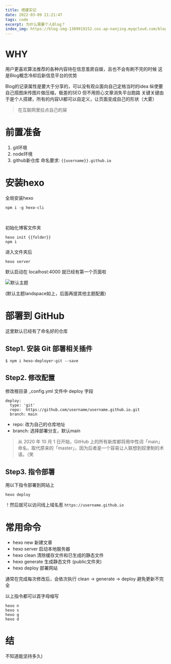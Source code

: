 ```yaml
---
title: 搭建实记
date: 2022-03-09 21:21:47
tags: code
excerpt: 为什么需要个人Blog？
index_img: https://blog-img-1309919152.cos.ap-nanjing.myqcloud.com/blog1-%E6%90%AD%E5%BB%BA%E5%AE%9E%E8%AE%B0/hexo%E9%BB%98%E8%AE%A4%E4%B8%BB%E9%A2%98.png?imageMogr2/format/webp
---
```

# WHY
用户更喜欢算法推荐的各种内容待在信息茧房自娱，且也不会有刷不完的时候
这是Blog概念冷却后新信息平台的优势

Blog的记录属性是要大于分享的，可以没有观众面向自己定格当时的idea
纵使要自己搭图床传图片做压缩，极差的SEO
但不用担心文章消失平台跑路
关键关键由于是个人搭建，所有的内容UI都可以自定义，让页面变成自己的形状（大雾）
> 在互联网里拉点自己的屎

# 前置准备
1. git环境
2. node环境
3. github新仓库
命名要求:  `{{username}}.github.io`

# 安装hexo
全局安装hexo
```
npm i -g hexo-cli
```
<br>

初始化博客文件夹
```
hexo init {{folder}}
npm i
```
进入文件夹后
```
hexo server
```
默认启动在 localhost:4000 就已经有第一个页面啦

![默认主题](https://blog-img-1309919152.cos.ap-nanjing.myqcloud.com/blog1-%E6%90%AD%E5%BB%BA%E5%AE%9E%E8%AE%B0/hexo%E9%BB%98%E8%AE%A4%E4%B8%BB%E9%A2%98.png?imageMogr2/format/webp)

(默认主题landspace如上，后面再提其他主题配置)

# 部署到 GitHub
这里默认已经有了命名好的仓库

## Step1. 安装 Git 部署相关插件
```
$ npm i hexo-deployer-git --save
```

## Step2. 修改配置
修改根目录 _config.yml 文件中 deploy 字段
```
deploy:
  type: 'git'
  repo:  https://github.com/username/username.github.io.git
  branch: main
```
- repo: 改为自己的仓库地址
- branch: 选择部署分支，默认main

> 从 2020 年 10 月 1 日开始，GitHub 上的所有新库都将用中性词「main」命名，取代原来的「master」，因为后者是一个容易让人联想到奴隶制的术语。（笑

## Step3. 指令部署
用以下指令部署到网站上
```
hexo deploy
```

！然后就可以访问线上域名惹
`https://username.github.io`

# 常用命令
- hexo new 新建文章
- hexo server 启动本地服务器
- hexo clean 清除缓存文件和已生成的静态文件
- hexo generate 生成静态文件 (public文件夹)
- hexo deploy 部署网站

通常在完成每次修改后，会依次执行 clean -> generate -> deploy 避免更新不完全


以上指令都可以首字母缩写
```
hexo n
hexo s
hexo g
hexo d 
```

# 结
不知道能坚持多久)
